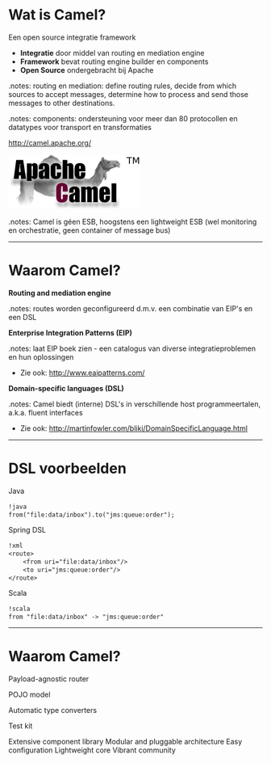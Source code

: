 # Wat is Camel?

Een open source integratie framework

* **Integratie** door middel van routing en mediation engine 
* **Framework** bevat routing engine builder en components
* **Open Source** ondergebracht bij Apache 

.notes: routing en mediation: define routing rules, decide from which sources to accept messages, determine how to process and send those messages to other destinations.

.notes: components: ondersteuning voor meer dan 80 protocollen en datatypes voor transport en transformaties

http://camel.apache.org/

![Camel](resources/apache-camel.png)

.notes: Camel is géen ESB, hoogstens een lightweight ESB (wel monitoring en orchestratie, geen container of message bus)

---

# Waarom Camel?

**Routing and mediation engine**

.notes: routes worden geconfigureerd d.m.v. een combinatie van EIP's en een DSL

**Enterprise Integration Patterns (EIP)**

.notes: laat EIP boek zien - een catalogus van diverse integratieproblemen en hun oplossingen

* Zie ook: http://www.eaipatterns.com/

**Domain-specific languages (DSL)**

.notes: Camel biedt (interne) DSL's in verschillende host programmeertalen, a.k.a. fluent interfaces

* Zie ook: http://martinfowler.com/bliki/DomainSpecificLanguage.html

---

# DSL voorbeelden

Java

	!java
	from("file:data/inbox").to("jms:queue:order");

Spring DSL
	
	!xml
	<route>
		<from uri="file:data/inbox"/>
		<to uri="jms:queue:order"/>
	</route>

Scala
	
	!scala
	from "file:data/inbox" -> "jms:queue:order"

---

# Waarom Camel?

Payload-agnostic router

POJO model

Automatic type converters

Test kit

Extensive component library
Modular and pluggable architecture
Easy configuration
Lightweight core
Vibrant community

